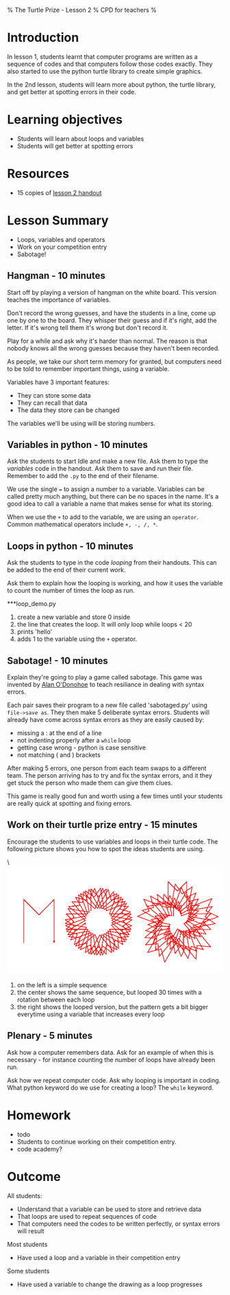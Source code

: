 % The Turtle Prize - Lesson 2
% CPD for teachers
%

# Introduction

In lesson 1, students learnt that computer programs are written as a sequence of codes and that computers follow those codes exactly. They also started to use the python turtle library to create simple graphics.

In the 2nd lesson, students will learn more about python, the turtle library, and get better at spotting errors in their code.

# Learning objectives

* Students will learn about loops and variables
* Students will get better at spotting errors

# Resources

* 15 copies of [lesson 2 handout](lesson-2-handout.html)

# Lesson Summary

* Loops, variables and operators
* Work on your competition entry
* Sabotage!

## Hangman - 10 minutes

Start off by playing a version of hangman on the white board. This version teaches the importance of variables.

Don't record the wrong guesses, and have the students in a line, come up one by one to the board. They whisper their guess and if it's right, add the letter. If it's wrong tell them it's wrong but don't record it.

Play for a while and ask why it's harder than normal. The reason is that nobody knows all the wrong guesses because they haven't been recorded. 

As people, we take our short term memory for granted, but computers need to be told to remember important things, using a variable.

Variables have 3 important features:

* They can store some data
* They can recall that data
* The data they store can be changed

The variables we'll be using will be storing numbers.

## Variables in python - 10 minutes

Ask the students to start Idle and make a new file. Ask them to type the *variables* code in the handout. Ask them to save and run their file. Remember to add the `.py` to the end of their filename.

We use the single `=` to assign a number to a variable. Variables can be called pretty much anything, but there can be no spaces in the name. It's a good idea to call a variable a name that makes sense for what its storing.

When we use the `+` to add to the variable, we are using an `operator`. Common mathematical operators include `+, -, /, *`.

## Loops in python - 10 minutes

Ask the students to type in the code *looping* from their handouts. This can be added to the end of their current work.

Ask them to explain how the looping is working, and how it uses the variable to count the number of times the loop as run.

***loop_demo.py

1. create a new variable and store 0 inside
2. the line that creates the loop. It will only loop while loops < 20
3. prints 'hello'
4. adds 1 to the variable using the `+` operator.

## Sabotage! - 10 minutes

Explain they're going to play a game called sabotage. This game was invented by [Alan O'Donohoe](http://twitter.com/teknoteacher) to teach resiliance in dealing with syntax errors.

Each pair saves their program to a new file called 'sabotaged.py' using `file->save as`. They then make 5 deliberate syntax errors. Students will already have come across syntax errors as they are easily caused by:

* missing a : at the end of a line
* not indenting properly after a `while` loop
* getting case wrong - python is case sensitive
* not matching ( and ) brackets

After making 5 errors, one person from each team swaps to a different team. The person arriving has to try and fix the syntax errors, and it they get stuck the person who made them can give them clues.

This game is really good fun and worth using a few times until your students are really quick at spotting and fixing errors.

## Work on their turtle prize entry - 15 minutes

Encourage the students to use variables and loops in their turtle code.
The following picture shows you how to spot the ideas students are using.

\ ![looping and variables](turtlesequence.png)

1. on the left is a simple sequence
2. the center shows the same sequence, but looped 30 times with a rotation between each loop
3. the right shows the looped version, but the pattern gets a bit bigger everytime using a variable that increases every loop


## Plenary - 5 minutes

Ask how a computer remembers data. Ask for an example of when this is necessary - for instance counting the number of loops have already been run.

Ask how we repeat computer code. Ask why looping is important in coding. What python keyword do we use for creating a loop? The `while` keyword.

# Homework

* todo
* Students to continue working on their competition entry.
* code academy?

# Outcome

All students:

* Understand that a variable can be used to store and retrieve data
* That loops are used to repeat sequences of code
* That computers need the codes to be written perfectly, or syntax errors will result

Most students

* Have used a loop and a variable in their competition entry

Some students

* Have used a variable to change the drawing as a loop progresses
